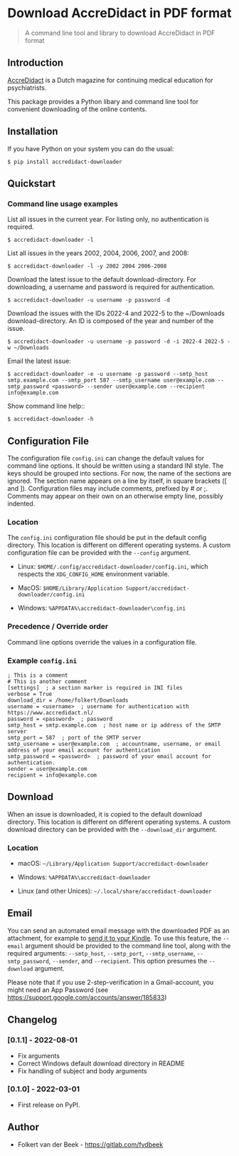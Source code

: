 # Download AccreDidact in PDF format

> A command line tool and library to download AccreDidact in PDF format

## Introduction

[AccreDidact](https://www.accredidact.nl/) is a Dutch magazine for continuing medical education for psychiatrists.

This package provides a Python libary and command line tool for convenient downloading of the online contents.

## Installation

If you have Python on your system you can do the usual:

    $ pip install accredidact-downloader


## Quickstart

### Command line usage examples

List all issues in the current year. For listing only, no authentication is required.

    $ accredidact-downloader -l

List all issues in the years 2002, 2004, 2006, 2007, and 2008:

    $ accredidact-downloader -l -y 2002 2004 2006-2008

Download the latest issue to the default download-directory. For downloading, a username and password is required for authentication.

    $ accredidact-downloader -u username -p password -d


Download the issues with the IDs 2022-4 and 2022-5 to the ~/Downloads download-directory. An ID is composed of the year and number of the issue.

    $ accredidact-downloader -u username -p password -d -i 2022-4 2022-5 -w ~/Downloads

Email the latest issue:

    $ accredidact-downloader -e -u username -p password --smtp_host smtp.example.com --smtp_port 587 --smtp_username user@example.com --smtp_password <password> --sender user@example.com --recipient info@example.com

Show command line help::

    $ accredidact-downloader -h


## Configuration File

The configuration file `config.ini` can change the default values for command line options. It should be written using a standard INI style. The keys should be grouped into sections. For now, the name of the sections are ignored. The section name appears on a line by itself, in square brackets ([ and ]). Configuration files may include comments, prefixed by # or ;. Comments may appear on their own on an otherwise empty line, possibly indented.


### Location

The `config.ini` configuration file should be put in the default config directory. This location is different on different operating systems. A custom configuration file can be provided with the `--config` argument.

* Linux: `$HOME/.config/accredidact-downloader/config.ini`, which respects the `XDG_CONFIG_HOME` environment variable.

* MacOS: `$HOME/Library/Application Support/accredidact-downloader/config.ini`

* Windows: `%APPDATA%\accredidact-downloader\config.ini`


### Precedence / Override order

Command line options override the values in a configuration file.

### Example `config.ini`

```
; This is a comment
# This is another comment
[settings]  ; a section marker is required in INI files
verbose = True
download_dir = /home/folkert/Downloads
username = <username>  ; username for authentication with https://www.accredidact.nl/
password = <password>  ; password
smtp_host = smtp.example.com  ; host name or ip address of the SMTP server
smtp_port = 587  ; port of the SMTP server
smtp_username = user@example.com  ; accountname, username, or email address of your email account for authentication
smtp_password = <password>  ; password of your email account for authentication.
sender = user@example.com
recipient = info@example.com
```


## Download

When an issue is downloaded, it is copied to the default download directory. This location is different on different operating systems. A custom download directory can be provided with the `--download_dir` argument.

### Location
* macOS: `~/Library/Application Support/accredidact-downloader`

* Windows: `%APPDATA%\accredidact-downloader`

* Linux (and other Unices): `~/.local/share/accredidact-downloader`


## Email

You can send an automated email message with the downloaded PDF as an attachment, for example to [send it to your Kindle](https://www.amazon.com/gp/sendtokindle/email). To use this feature, the `--email` argument should be provided to the command line tool, along with the required arguments: `--smtp_host`, `--smtp_port`, `--smtp_username`, `--smtp_password`, `--sender`, and `--recipient`. This option presumes the `--download` argument.

Please note that if you use 2-step-verification in a Gmail-account, you might need an App Password (see https://support.google.com/accounts/answer/185833)


## Changelog

### [0.1.1] - 2022-08-01
- Fix arguments
- Correct Windows default download directory in README
- Fix handling of subject and body arguments

### [0.1.0] - 2022-03-01
-  First release on PyPI.


## Author
- Folkert van der Beek - https://gitlab.com/fvdbeek

